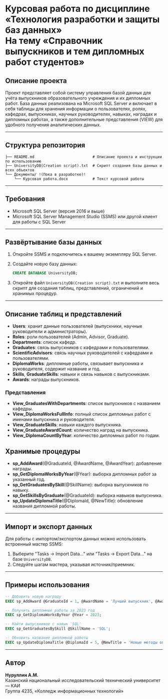 # Курсовая работа по дисциплине «Технология разработки и защиты баз данных»<br>На тему «Справочник выпускников и тем дипломных работ студентов»

## Описание проекта

Проект представляет собой систему управления базой данных для учёта выпускников образовательного учреждения и их дипломных работ. База данных реализована на Microsoft SQL Server и включает в себя таблицы для хранения информации о пользователях, ролях, кафедрах, выпускниках, научных руководителях, навыках, наградах и дипломных работах, а также дополнительные представления (VIEW) для удобного получения аналитических данных.

---

## Структура репозитория

```text
├── README.md                          # Описание проекта и инструкции по использованию
├── UniversityDB(Creation script).txt  # Скрипт создания базы данных и всех объектов
└── Документы/ !(Пока в разработке)!
    └── Курсовая работа.docx           # Текст курсовой работы
```

---

## Требования

* Microsoft SQL Server (версия 2016 и выше)
* Microsoft SQL Server Management Studio (SSMS) или другой клиент для работы с SQL Server

---

## Развёртывание базы данных

1. Откройте SSMS и подключитесь к вашему экземпляру SQL Server.
2. Создайте новую базу данных:

   ```sql
   CREATE DATABASE UniversityDB;
   ```
3. Откройте файл `UniversityDB(Creation script).txt` и выполните весь скрипт для создания таблиц, представлений, ограничений и хранимых процедур.

---

## Описание таблиц и представлений

* **Users**: хранит данные пользователей (выпускники, научные руководители и администраторы).
* **Roles**: роли пользователей (Admin, Advisor, Graduate).
* **Departments**: список кафедр.
* **Graduates**: связь выпускников с кафедрами и пользователями.
* **ScientificAdvisors**: связь научных руководителей с кафедрами и пользователями.
* **DiplomaWorks**: дипломные работы, связывает выпускника и руководителя, содержит название и год.
* **Skills**, **GraduateSkills**: навыки и связь навыков с выпускниками.
* **Awards**: награды выпускников.

### Представления

* **View\_GraduatesWithDepartments**: список выпускников с названием кафедры.
* **View\_DiplomaWorksFullInfo**: полный список дипломных работ с именами выпускника и руководителя.
* **View\_GraduateSkills**: навыки каждого выпускника.
* **View\_GraduateAwardCount**: количество наград на выпускника.
* **View\_DiplomaCountByYear**: количество дипломных работ по годам.

## Хранимые процедуры

* **sp\_AddAward**(@GraduateId, @AwardName, @AwardYear): добавление награды.
* **sp\_GetDiplomaWorksByYear**(@Year): выборка дипломных работ за указанный год.
* **sp\_GetGraduatesBySkill**(@SkillName): выборка выпускников по навыку.
* **sp\_GetSkillsByGraduate**(@GraduateId): выборка навыков выпускника.
* **sp\_UpdateDiplomaTitle**(@DiplomaId, @NewTitle): обновление названия дипломной работы.

---

## Импорт и экспорт данных

Для работы с импортом/экспортом данных можно использовать встроенный мастер SSMS:

1. Выберите "Tasks → Import Data..." или "Tasks → Export Data..." на базе `UniversityDB`.
2. Следуйте шагам мастера, указывая источник/приемник.

---

## Примеры использования

```sql
-- Добавить новую награду
EXEC sp_AddAward @GraduateId = 1, @AwardName = 'Лучший выпускник', @AwardYear = 2024;

-- Получить дипломные работы за 2023 год
EXEC sp_GetDiplomaWorksByYear @Year = 2023;

-- Найти выпускников с навык 'SQL'
EXEC sp_GetGraduatesBySkill @SkillName = 'SQL';

-- Обновить название дипломной работы
EXEC sp_UpdateDiplomaTitle @DiplomaId = 5, @NewTitle = 'Новые методы оптимизации БД';
```

---

## Автор

**Нуруллин А.М.**<br>
Казанский национальный исследовательский технический университет — КАИ<br>
Группа 4235, «Колледж информационных технологий»

